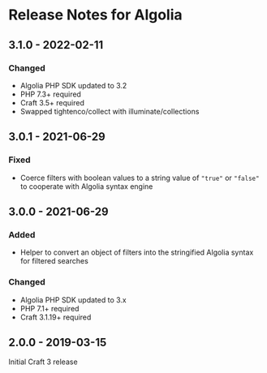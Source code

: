 # Release Notes for Algolia

## 3.1.0 - 2022-02-11

### Changed
* Algolia PHP SDK updated to 3.2
* PHP 7.3+ required
* Craft 3.5+ required
* Swapped tightenco/collect with illuminate/collections

## 3.0.1 - 2021-06-29

### Fixed
* Coerce filters with boolean values to a string value of `"true"` or `"false"` to cooperate with Algolia syntax engine

## 3.0.0 - 2021-06-29

### Added
* Helper to convert an object of filters into the stringified Algolia syntax for filtered searches

### Changed
* Algolia PHP SDK updated to 3.x
* PHP 7.1+ required
* Craft 3.1.19+ required

## 2.0.0 - 2019-03-15

Initial Craft 3 release
